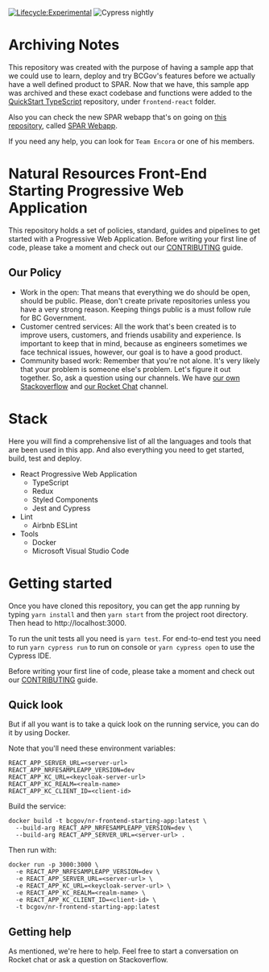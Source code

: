 [![Lifecycle:Experimental](https://img.shields.io/badge/Lifecycle-Experimental-339999)](https://github.com/bcgov/nr-frontend-starting-app)
![Cypress nightly](https://github.com/bcgov/nr-frontend-starting-app/actions/workflows/cypress-nightly.yml/badge.svg)

# Archiving Notes

This repository was created with the purpose of having a sample app that we could use to learn, deploy and try BCGov's features before we actually have a well defined product to SPAR. Now that we have, this sample app was archived and these exact codebase and functions were added to the [QuickStart TypeScript](https://github.com/bcgov/nr-quickstart-typescript) repository, under `frontend-react` folder.

Also you can check the new SPAR webapp that's on going on [this repository](https://github.com/bcgov/nr-spar-webapp), called [SPAR Webapp](https://github.com/bcgov/nr-spar-webapp). 

If you need any help, you can look for `Team Encora` or one of his members. 

# Natural Resources Front-End Starting Progressive Web Application

This repository holds a set of policies, standard, guides and pipelines to get
started with a Progressive Web Application. Before writing your first line of code, please take a
moment and check out our [CONTRIBUTING](CONTRIBUTING.md) guide.

## Our Policy

- Work in the open: That means that everything we do should be open, should be
public. Please, don't create private repositories unless you have a very strong
reason. Keeping things public is a must follow rule for BC Government.
- Customer centred services: All the work that's been created is to improve
users, customers, and friends usability and experience. Is important to keep
that in mind, because as engineers sometimes we face technical issues, however, our goal is to have a good product.
- Community based work: Remember that you're not alone. It's very likely that
your problem is someone else's problem. Let's figure it out together. So, ask
a question using our channels. We have [our own Stackoverflow](https://stackoverflow.developer.gov.bc.ca/)
and [our Rocket Chat](https://chat.developer.gov.bc.ca/) channel.

# Stack

Here you will find a comprehensive list of all the languages and tools that are
been used in this app. And also everything you need to get started, build,
test and deploy.

- React Progressive Web Application
  - TypeScript
  - Redux
  - Styled Components
  - Jest and Cypress
- Lint
  - Airbnb ESLint
- Tools
  - Docker
  - Microsoft Visual Studio Code

# Getting started

Once you have cloned this repository, you can get the app running by typing
`yarn install` and then `yarn start` from the project root directory. Then
head to http://localhost:3000.

To run the unit tests all you need is `yarn test`. For end-to-end test you need to run `yarn cypress run` to run on console or `yarn cypress open` to use the Cypress IDE.

Before writing your first line of code, please take a moment and check out
our [CONTRIBUTING](CONTRIBUTING.md) guide.

## Quick look

But if all you want is to take a quick look on the running service, you can do it by
using Docker.

Note that you'll need these environment variables:
```
REACT_APP_SERVER_URL=<server-url>
REACT_APP_NRFESAMPLEAPP_VERSION=dev
REACT_APP_KC_URL=<keycloak-server-url>
REACT_APP_KC_REALM=<realm-name>
REACT_APP_KC_CLIENT_ID=<client-id>
```

Build the service:
```
docker build -t bcgov/nr-frontend-starting-app:latest \
  --build-arg REACT_APP_NRFESAMPLEAPP_VERSION=dev \
  --build-arg REACT_APP_SERVER_URL=<server-url> .
```

Then run with:
```
docker run -p 3000:3000 \
  -e REACT_APP_NRFESAMPLEAPP_VERSION=dev \
  -e REACT_APP_SERVER_URL=<server-url> \
  -e REACT_APP_KC_URL=<keycloak-server-url> \
  -e REACT_APP_KC_REALM=<realm-name> \
  -e REACT_APP_KC_CLIENT_ID=<client-id> \
  -t bcgov/nr-frontend-starting-app:latest
```

## Getting help

As mentioned, we're here to help. Feel free to start a conversation
on Rocket chat or ask a question on Stackoverflow.
